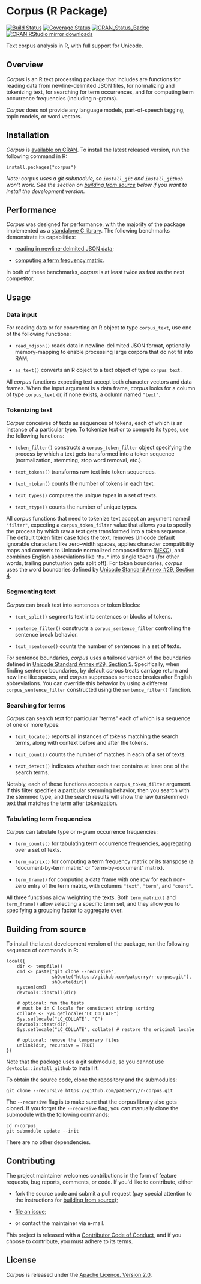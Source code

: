 Corpus (R Package)
==================

[![Build Status][travis-badge]][travis]
[![Coverage Status][codecov-badge]][codecov]
[![CRAN_Status_Badge][cran-badge]][cran]
[![CRAN RStudio mirror downloads][cranlogs-badge]][cran]

Text corpus analysis in R, with full support for Unicode.


Overview
--------

*Corpus* is an R text processing package that includes are functions for
reading data from newline-delimited JSON files, for normalizing and tokenizing
text, for searching for term occurrences, and for computing term occurrence
frequencies (including n-grams).

*Corpus* does not provide any language models, part-of-speech tagging,
topic models, or word vectors.


Installation
------------

*Corpus* is [available on CRAN][cran]. To install the latest released version,
run the following command in R:

    install.packages("corpus")

*Note:* corpus *uses a git submodule, so `install_git` and `install_github`
won't work.  See the section on [building from source][building] below if you
want to install the development version.*


Performance
-----------

*Corpus* was designed for performance, with the majority of the package
implemented as a [standalone  C library][corpus].  The following benchmarks
demonstrate its capabilities:

  + [reading in newline-delmited JSON data][bench-ndjson];

  + [computing a term frequency matrix][bench-term-matrix].

In both of these benchmarks, *corpus* is at least twice as fast as the next
competitor.


Usage
-----

### Data input

For reading data or for converting an R object to type `corpus_text`, use
one of the following functions:

 + `read_ndjson()` reads data in newline-delimited JSON format, optionally
   memory-mapping to enable processing large corpora that do not fit into
   RAM;

 + `as_text()` converts an R object to a text object of type `corpus_text`.

All *corpus* functions expecting text accept both character vectors and data
frames. When the input argument is a data frame, *corpus* looks for a column
of type `corpus_text` or, if none exists, a column named `"text"`.


### Tokenizing text

*Corpus* conceives of texts as sequences of tokens, each of which is an
instance of a particular type.  To tokenize text or to compute its types,
use the following functions: 

 + `token_filter()` constructs a `corpus_token_filter` object specifying
   the process by which a text gets transformed into a token sequence
   (normalization, stemming, stop word removal, etc.).

 + `text_tokens()` transforms raw text into token sequences.

 + `text_ntoken()` counts the number of tokens in each text.

 + `text_types()` computes the unique types in a set of texts.

 + `text_ntype()` counts the number of unique types.

All *corpus* functions that need to tokenize text accept an argument named
`"filter"`, expecting a `corpus_token_filter` value that allows you to specify
the process by which raw a text gets transformed into a token sequence. The
default token filter case folds the text, removes Unicode default ignorable
characters like zero-width spaces, applies character compatibility maps
and converts to Unicode normalized composed form ([NFKC][nfkc]), and combines
English abbreviations like `"Ms."` into single tokens (for other words,
trailing punctuation gets split off). For token boundaries, *corpus*
uses the word boundaries defined by
[Unicode Standard Annex #29, Section 4][wordbreak].


### Segmenting text

*Corpus* can break text into sentences or token blocks:

 + `text_split()` segments text into sentences or blocks of tokens.

 + `sentence_filter()` constructs a `corpus_sentence_filter` controlling
   the sentence break behavior.

 + `text_nsentence()` counts the number of sentences in a set of texts.

For sentence boundaries, *corpus* uses a tailored version of the boundaries
defined in [Unicode Standard Annex #29, Section 5][sentbreak]. Specifically,
when finding sentence boundaries, by default *corpus* treats carriage return
and new line like spaces, and *corpus* suppresses sentence breaks after
English abbreviations. You can override this behavior by using a different
`corpus_sentence_filter` constructed using the `sentence_filter()` function.


### Searching for terms

*Corpus* can search text for particular "terms" each of which is a sequence of
one or more types:

 + `text_locate()` reports all instances of tokens matching the search terms,
   along with context before and after the tokens.

 + `text_count()` counts the number of matches in each of a set of texts.

 + `text_detect()` indicates whether each text contains at least one of
   the search terms.

Notably, each of these functions accepts a `corpus_token_filter` argument.
If this filter specifies a particular stemming behavior, then you search with
the stemmed type, and the search results will show the raw (unstemmed) text
that matches the term after tokenization.


### Tabulating term frequencies

*Corpus* can tabulate type or n-gram occurrence frequencies:

 + `term_counts()` for tabulating term occurrence frequencies, aggregating
   over a set of texts.

 + `term_matrix()` for computing a term frequency matrix or its transpose
   (a "document-by-term matrix" or "term-by-document" matrix).
 
 + `term_frame()` for computing a data frame with one row for each non-zero
   entry of the term matrix, with columns `"text"`, `"term"`, and
   `"count"`.

All three functions allow weighting the texts.  Both `term_matrix()` and
`term_frame()` allow selecting a specific term set, and they allow you
to specifying a grouping factor to aggregate over.


Building from source
--------------------

To install the latest development version of the package, run the following
sequence of commands in R:

    local({
        dir <- tempfile()
        cmd <- paste("git clone --recursive",
                     shQuote("https://github.com/patperry/r-corpus.git"),
                     shQuote(dir))
        system(cmd)
        devtools::install(dir)

        # optional: run the tests
        # must be in C locale for consistent string sorting
        collate <- Sys.getlocale("LC_COLLATE")
        Sys.setlocale("LC_COLLATE", "C")
        devtools::test(dir)
        Sys.setlocale("LC_COLLATE", collate) # restore the original locale

        # optional: remove the temporary files
        unlink(dir, recursive = TRUE)
    })

Note that the package uses a git submodule, so you cannot use
`devtools::install_github` to install it.


To obtain the source code, clone the repository and the submodules:

    git clone --recursive https://github.com/patperry/r-corpus.git

The `--recursive` flag is to make sure that the corpus library also gets
cloned. If you forget the `--recursive` flag, you can manually clone
the submodule with the following commands:

    cd r-corpus
    git submodule update --init

There are no other dependencies.


Contributing
------------

The project maintainer welcomes contributions in the form of feature requests,
bug reports, comments, or code.  If you'd like to contribute, either

 + fork the source code and submit a pull request (pay special attention to
   the instructions for [building from source][building]);

 + [file an issue][issues];

 + or contact the maintainer via e-mail.

This project is released with a [Contributor Code of Conduct][conduct],
and if you choose to contribute, you must adhere to its terms.


License
-------

*Corpus* is released under the [Apache Licence, Version 2.0][apache].


[apache]: https://www.apache.org/licenses/LICENSE-2.0.html "Apache License, Version 2.0"
[bench-term-matrix]: https://github.com/patperry/bench-term-matrix#readme "Term Matrix Benchmark"
[bench-ndjson]: https://github.com/jeroen/ndjson-benchmark#readme "NDJSON Benchmark"
[building]: https://github.com/patperry/r-corpus#building-from-source "Building from Source"
[casefold]: https://www.w3.org/International/wiki/Case_folding "Case Folding"
[cc]: https://en.wikipedia.org/wiki/C0_and_C1_control_codes "C0 and C1 Control Codes"
[codecov]: https://codecov.io/github/patperry/r-corpus?branch=master "Code Coverage"
[codecov-badge]: https://codecov.io/github/patperry/r-corpus/coverage.svg?branch=master "Code Coverage Badge"
[conduct]: https://github.com/patperry/r-corpus/blob/master/CONDUCT.md "Contributor Code of Conduct"
[corpus]: https://github.com/patperry/corpus "Corpus C Library"
[cran]: https://cran.r-project.org/package=corpus "Corpus CRAN Page"
[cran-badge]: http://www.r-pkg.org/badges/version/corpus "Corpus CRAN Badge"
[cranlogs-badge]: http://cranlogs.r-pkg.org/badges/corpus "Corpus CRAN Downloads Badge"
[issues]: https://github.com/patperry/r-corpus/issues "Issues"
[ndjson]: http://ndjson.org/ "Newline-Delimited JSON"
[nfkc]: http://unicode.org/reports/tr15/ "Unicode Normalization Forms"
[sentbreak]: http://unicode.org/reports/tr29/#Sentence_Boundaries "Unicode Text Segmentation, Sentence Boundaries"
[travis]: https://travis-ci.org/patperry/r-corpus "Continuous Integration"
[travis-badge]: https://api.travis-ci.org/patperry/r-corpus.svg?branch=master "Continuous Integration Badge"
[wordbreak]: http://unicode.org/reports/tr29/#Word_Boundaries "Unicode Text Segmentation, Word Boundaries"
